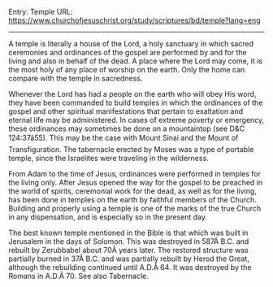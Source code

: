 Entry: Temple
URL: https://www.churchofjesuschrist.org/study/scriptures/bd/temple?lang=eng

---

A temple is literally a house of the Lord, a holy sanctuary in which sacred ceremonies and ordinances of the gospel are performed by and for the living and also in behalf of the dead. A place where the Lord may come, it is the most holy of any place of worship on the earth. Only the home can compare with the temple in sacredness.

Whenever the Lord has had a people on the earth who will obey His word, they have been commanded to build temples in which the ordinances of the gospel and other spiritual manifestations that pertain to exaltation and eternal life may be administered. In cases of extreme poverty or emergency, these ordinances may sometimes be done on a mountaintop (see D&C 124:37â55). This may be the case with Mount Sinai and the Mount of Transfiguration. The tabernacle erected by Moses was a type of portable temple, since the Israelites were traveling in the wilderness.

From Adam to the time of Jesus, ordinances were performed in temples for the living only. After Jesus opened the way for the gospel to be preached in the world of spirits, ceremonial work for the dead, as well as for the living, has been done in temples on the earth by faithful members of the Church. Building and properly using a temple is one of the marks of the true Church in any dispensation, and is especially so in the present day.

The best known temple mentioned in the Bible is that which was built in Jerusalem in the days of Solomon. This was destroyed in 587Â B.C. and rebuilt by Zerubbabel about 70Â years later. The restored structure was partially burned in 37Â B.C. and was partially rebuilt by Herod the Great, although the rebuilding continued until A.D.Â 64. It was destroyed by the Romans in A.D.Â 70. See also Tabernacle.
